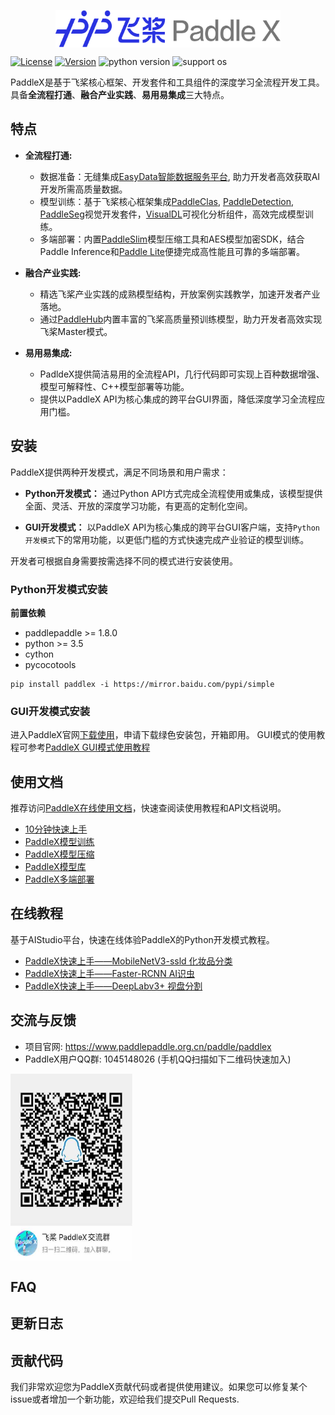 <p align="center">
  <img src="./docs/images/paddlex.png" width="360" height ="60" alt="PaddleX" align="middle" />
</p>

[![License](https://img.shields.io/badge/license-Apache%202-red.svg)](LICENSE)
[![Version](https://img.shields.io/github/release/PaddlePaddle/PaddleX.svg)](https://github.com/PaddlePaddle/PaddleX/releases)
![python version](https://img.shields.io/badge/python-3.6+-orange.svg)
![support os](https://img.shields.io/badge/os-linux%2C%20win%2C%20mac-yellow.svg)

PaddleX是基于飞桨核心框架、开发套件和工具组件的深度学习全流程开发工具。具备**全流程打通**、**融合产业实践**、**易用易集成**三大特点。

## 特点

- **全流程打通:** 
  - 数据准备：无缝集成[EasyData智能数据服务平台](https://ai.baidu.com/easydata/), 助力开发者高效获取AI开发所需高质量数据。
  - 模型训练：基于飞桨核心框架集成[PaddleClas](https://github.com/PaddlePaddle/PaddleClas), [PaddleDetection](https://github.com/PaddlePaddle/PaddleDetection), [PaddleSeg](https://github.com/PaddlePaddle/PaddleSeg)视觉开发套件，[VisualDL](https://github.com/PaddlePaddle/VisualDL)可视化分析组件，高效完成模型训练。
  - 多端部署：内置[PaddleSlim](https://github.com/PaddlePaddle/PaddleSlim)模型压缩工具和AES模型加密SDK，结合Paddle Inference和[Paddle Lite](https://github.com/PaddlePaddle/Paddle-Lite)便捷完成高性能且可靠的多端部署。

- **融合产业实践:** 
  - 精选飞桨产业实践的成熟模型结构，开放案例实践教学，加速开发者产业落地。
  - 通过[PaddleHub](https://github.com/PaddlePaddle/Paddle)内置丰富的飞桨高质量预训练模型，助力开发者高效实现飞桨Master模式。

- **易用易集成:**
  - PadldeX提供简洁易用的全流程API，几行代码即可实现上百种数据增强、模型可解释性、C++模型部署等功能。
  - 提供以PaddleX API为核心集成的跨平台GUI界面，降低深度学习全流程应用门槛。


## 安装

PaddleX提供两种开发模式，满足不同场景和用户需求：

- **Python开发模式：** 通过Python API方式完成全流程使用或集成，该模型提供全面、灵活、开放的深度学习功能，有更高的定制化空间。

- **GUI开发模式：** 以PaddleX API为核心集成的跨平台GUI客户端，支持`Python开发模式`下的常用功能，以更低门槛的方式快速完成产业验证的模型训练。

开发者可根据自身需要按需选择不同的模式进行安装使用。


### Python开发模式安装

**前置依赖**
* paddlepaddle >= 1.8.0
* python >= 3.5
* cython
* pycocotools

```
pip install paddlex -i https://mirror.baidu.com/pypi/simple
```

### GUI开发模式安装

进入PaddleX官网[下载使用](https://www.paddlepaddle.org.cn/paddle/paddlex)，申请下载绿色安装包，开箱即用。
GUI模式的使用教程可参考[PaddleX GUI模式使用教程](https://paddlex.readthedocs.io/zh_CN/latest/client_use.html)

## 使用文档 

推荐访问[PaddleX在线使用文档](https://paddlex.readthedocs.io/zh_CN/latest/index.html)，快速查阅读使用教程和API文档说明。

- [10分钟快速上手](https://paddlex.readthedocs.io/zh_CN/latest/quick_start.html)
- [PaddleX模型训练](https://paddlex.readthedocs.io/zh_CN/latest/tutorials/train/index.html#id1)
- [PaddleX模型压缩](https://paddlex.readthedocs.io/zh_CN/latest/slim/index.html#id1)
- [PaddleX模型库](https://paddlex.readthedocs.io/zh_CN/latest/model_zoo.html#id1)
- [PaddleX多端部署](docs/deploy.md)

## 在线教程

基于AIStudio平台，快速在线体验PaddleX的Python开发模式教程。

- [PaddleX快速上手——MobileNetV3-ssld 化妆品分类](https://aistudio.baidu.com/aistudio/projectdetail/450220)
- [PaddleX快速上手——Faster-RCNN AI识虫](https://aistudio.baidu.com/aistudio/projectdetail/439888)
- [PaddleX快速上手——DeepLabv3+ 视盘分割](https://aistudio.baidu.com/aistudio/projectdetail/440197)

## 交流与反馈

- 项目官网: https://www.paddlepaddle.org.cn/paddle/paddlex
- PaddleX用户QQ群: 1045148026 (手机QQ扫描如下二维码快速加入)  
<img src="./docs/images/QQGroup.jpeg" width="195" height="300" alt="QQGroup" align="center" />

## FAQ

## 更新日志

## 贡献代码

我们非常欢迎您为PaddleX贡献代码或者提供使用建议。如果您可以修复某个issue或者增加一个新功能，欢迎给我们提交Pull Requests.
